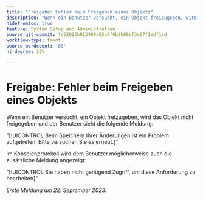 ```yaml
---
title: "Freigabe: Fehler beim Freigeben eines Objekts"
description: "Wenn ein Benutzer versucht, ein Objekt freizugeben, wird das Objekt nicht freigegeben, und der Benutzer sieht eine Fehlermeldung."
hidefromtoc: true
feature: System Setup and Administration
source-git-commit: fa52023b015488a05b0f8b2b09bf3e07f1edf1ed
workflow-type: tm+mt
source-wordcount: '88'
ht-degree: 15%

---
```



# Freigabe: Fehler beim Freigeben eines Objekts

Wenn ein Benutzer versucht, ein Objekt freizugeben, wird das Objekt nicht freigegeben und der Benutzer sieht die folgende Meldung:

&quot;[!UICONTROL Beim Speichern Ihrer Änderungen ist ein Problem aufgetreten. Bitte versuchen Sie es erneut.]&quot;

Im Konsolenprotokoll wird dem Benutzer möglicherweise auch die zusätzliche Meldung angezeigt:

&quot;[!UICONTROL Sie haben nicht genügend Zugriff, um diese Anforderung zu bearbeiten]&quot;

_Erste Meldung am 22. September 2023._


